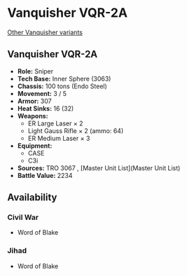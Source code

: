 # Vanquisher VQR-2A 

[Other Vanquisher variants](../vanquisher.md) 

## Vanquisher VQR-2A 

- **Role:** Sniper 
- **Tech Base:** Inner Sphere (3063) 
- **Chassis:** 100 tons (Endo Steel) 
- **Movement:** 3 / 5 
- **Armor:** 307 
- **Heat Sinks:** 16 (32) 
- **Weapons:** 
  - ER Large Laser × 2 
  - Light Gauss Rifle × 2 (ammo: 64) 
  - ER Medium Laser × 3 
- **Equipment:** 
  - CASE 
  - C3i 
- **Sources:** TRO 3067 , [Master Unit List](Master Unit List) 
- **Battle Value:** 2234 

## Availability 

### Civil War 

- Word of Blake 

### Jihad 

- Word of Blake 

